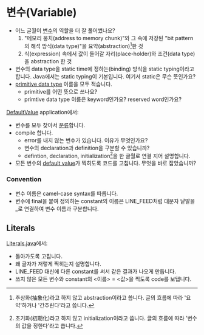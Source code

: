 <!-- [#8](https://github.com/xtra72/On-To-Java/issues/8) -->
# 변수(Variable)

- 어느 글월이 [변수][variables]의 역할을 더 잘 풀어썼나요?
  1. "메모리 뭉치(address to memory chunk)"와 그 속에 저장된 "bit pattern의 해석 방식(data type)"을 요약(abstraction)[^1]한 것
  1. 식(expression) 속에서 값이 들어갈 자리(place-holder)와 조건(data type)을 abstraction 한 것
- 변수의 data type을 static time에 정하는(binding) 방식을 static typing이라고 합니다. Java에서는 static typing이 기본입니다. 여기서 static은 무슨 뜻인가요?
- [primitive data type][datatypes] 이름을 모두 적습니다.
  - primitive를 어떤 뜻으로 쓰나요?
  - primtive data type 이름은 keyword인가요? reserved word인가요?

[DefaultValue](DefaultValue.java) application에서:

- 변수를 모두 찾아서 [분류][variables]합니다.
- compile 합니다.
  - error를 내지 않는 변수가 있습니다. 이유가 무엇인가요?
  - 변수의 declaration과 definition을 구분할 수 있습니까?
  - defintion, declaration, initialization[^2]을 한 글월로 연결 지어 설명합니다.
- 모든 변수의 [default value][datatypes]가 찍히도록 코드를 고칩니다. 무엇을 바로 잡았습니까?

### Convention

- 변수 이름은 camel-case syntax를 따릅니다.
- 변수에 final을 붙여 정의하는 constant의 이름은 LINE_FEED처럼 대문자 낱말을 _로 연결하여 변수 이름과 구분합니다.

## Literals

[Literals.java](Literals.java)에서:

- 돌아가도록 고칩니다.
- 왜 글자가 저렇게 찍히는지 설명합니다.
- LINE_FEED 대신에 다른 constant를 써서 같은 결과가 나오게 만듭니다.
- 쓰지 않은 모든 변수와 constant의 <이름> = <값>을 찍도록 code를 보탭니다.

<!-- TODO:

class 변수, instance 변수를 static, non-static field라고도 한다는 것을 빠뜨렸다. 그런데 field라고 쓰는 사람을 못봤다. 그랬으면 좋겠다는 바람인가? ^^

문제를 풀라고 할까?
- Q7은 array 문제만 빼고
- E1에서 field가 static non-static field 둘 다 나오는데 ... local 변수만 나온 것이라서 진도에 안맞기는 하고
[Q&E](https://docs.oracle.com/javase/tutorial/java/nutsandbolts/QandE/questions_variables.html)

-->

<!-- 참고 자료 -->
[variables]: https://docs.oracle.com/javase/tutorial/java/nutsandbolts/variables.html
[datatypes]: https://docs.oracle.com/javase/tutorial/java/nutsandbolts/datatypes.html

[^1]: 추상화(抽象化)라고 하지 않고 abstraction이라고 씁니다. 글의 흐름에 따라  '요약'하거나 '간추린다'라고 씁니다.
[^2]: 초기화(初期化)라고 하지 않고 initialization이라고 씁니다. 글의 흐름에 따라 '변수의 값을 정한다'라고 씁니다.
